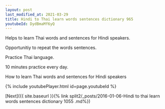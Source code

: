 ```yaml
---
layout: post
last_modified_at: 2021-03-29
title: Hindi to Thai learn words sentences dictionary 965 
youtubeId: DydBmaMf6yQ
---
```

 
 
Helps to learn Thai words and sentences for Hindi speakers.

Opportunitiy to repeat the words sentences. 

Practice Thai language. 
 
10 minutes practice every day. 
 
How to learn Thai words and sentences for Hindi speakers 
 
{% include youtubePlayer.html id=page.youtubeId %}
 
 
[Next]({{ site.baseurl }}{% link  split2/_posts/2016-01-06-Hindi to thai learn words sentences dictionary 1055 .md%})
 
